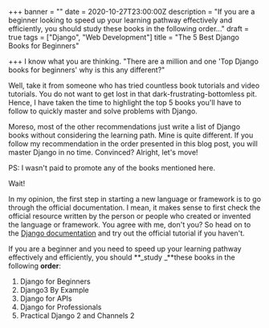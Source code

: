 +++
banner = ""
date = 2020-10-27T23:00:00Z
description = "If you are a beginner looking to speed up your learning pathway effectively and efficiently, you should study these books in the following order..."
draft = true
tags = ["Django", "Web Development"]
title = "The 5 Best Django Books for Beginners"

+++
I know what you are thinking. "There are a million and one 'Top Django books for beginners' why is this any different?"

Well, take it from someone who has tried countless book tutorials and video tutorials. You do not want to get lost in that dark-frustrating-bottomless pit. Hence, I have taken the time to highlight the top 5 books you'll have to follow to quickly master and solve problems with Django.

Moreso, most of the other recommendations just write a list of Django books without considering the learning path. Mine is quite different. If you follow my recommendation in the order presented in this blog post, you will master Django in no time. Convinced? Alright, let's move!

PS: I wasn't paid to promote any of the books mentioned here.

Wait!

In my opinion, the first step in starting a new language or framework is to go through the official documentation. I mean, it makes sense to first check the official resource written by the person or people who created or invented the language or framework. You agree with me, don't you? So head on to the [Django documentation](https://docs.djangoproject.com/en/3.1/intro/) and try out the official tutorial if you haven't.

If you are a beginner and you need to speed up your learning pathway effectively and efficiently, you should **_study _**these books in the following **order**:

1. Django for Beginners
2. Django3 By Example
3. Django for APIs
4. Django for Professionals
5. Practical Django 2 and Channels 2